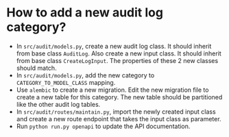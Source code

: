 # How to add a new audit log category?

- In `src/audit/models.py`, create a new audit log class. It should inherit from base class `AuditLog`. Also create a new input class. It should inherit from base class `CreateLogInput`. The properties of these 2 new classes should match.
- In `src/audit/models.py`, add the new category to `CATEGORY_TO_MODEL_CLASS` mapping.
- Use `alembic` to create a new migration. Edit the new migration file to create a new table for this category. The new table should be partitioned like the other audit log tables.
- In `src/audit/routes/maintain.py`, import the newly created input class and create a new route endpoint that takes the input class as parameter.
- Run `python run.py openapi` to update the API documentation.

